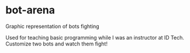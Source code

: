 # bot-arena
Graphic representation of bots fighting

Used for teaching basic programming while I was an instructor at ID Tech. Customize two bots and watch them fight!
